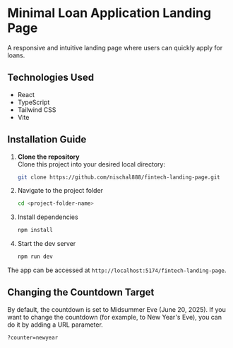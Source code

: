 # Minimal Loan Application Landing Page

A responsive and intuitive landing page where users can quickly apply for loans.

## Technologies Used

- React
- TypeScript
- Tailwind CSS
- Vite

## Installation Guide

1. **Clone the repository**  
   Clone this project into your desired local directory:
   ```bash
   git clone https://github.com/nischal888/fintech-landing-page.git
   ```
2. Navigate to the project folder
   ```bash
   cd <project-folder-name>
   ```
3. Install dependencies
   ```bash
   npm install
   ```
4. Start the dev server
   ```bash
   npm run dev
   ```

The app can be accessed at `http://localhost:5174/fintech-landing-page`.

## Changing the Countdown Target

By default, the countdown is set to Midsummer Eve (June 20, 2025).
If you want to change the countdown (for example, to New Year's Eve), you can do it by adding a URL parameter.

```
?counter=newyear
```
